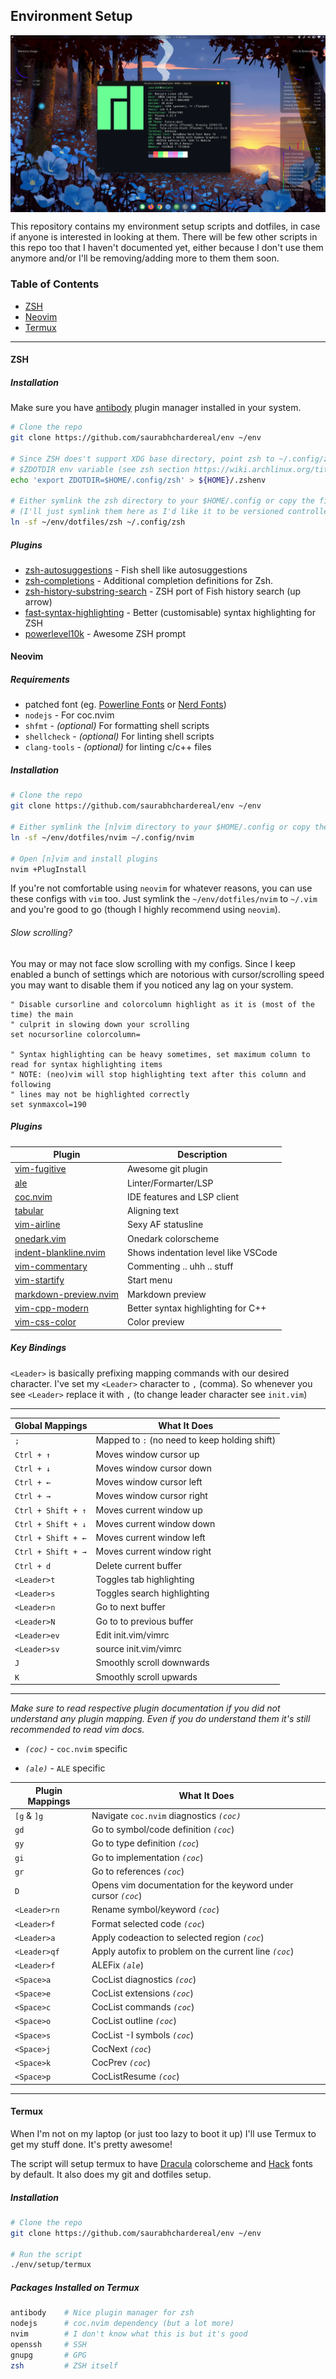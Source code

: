 ## Environment Setup
<img src="etc/current-setup.png" align="center">

This repository contains my environment setup scripts and dotfiles, in case if anyone is interested in looking at them. There will be few other scripts in this repo too that I haven't documented yet, either because I don't use them anymore and/or I'll be removing/adding more to them them soon.

### Table of Contents
- [ZSH](#ZSH)
- [Neovim](#Neovim)
- [Termux](#Termux)
---
#### ZSH
##### Installation
Make sure you have [antibody](https://github.com/getantibody/antibody) plugin manager installed in your system.
```bash
# Clone the repo
git clone https://github.com/saurabhchardereal/env ~/env

# Since ZSH does't support XDG base directory, point zsh to ~/.config/zsh using
# $ZDOTDIR env variable (see zsh section https://wiki.archlinux.org/title/XDG_Base_Directory#Hardcoded)
echo 'export ZDOTDIR=$HOME/.config/zsh' > ${HOME}/.zshenv

# Either symlink the zsh directory to your $HOME/.config or copy the file
# (I'll just symlink them here as I'd like it to be versioned controlled by git)
ln -sf ~/env/dotfiles/zsh ~/.config/zsh
```
##### Plugins
- [zsh-autosuggestions](https://github.com/zsh-users/zsh-autosuggestions) - Fish shell like autosuggestions
- [zsh-completions](https://github.com/zsh-users/zsh-completions) - Additional completion definitions for Zsh.
-  [zsh-history-substring-search](https://github.com/zsh-users/zsh-history-substring-search) - ZSH port of Fish history search (up arrow)
- [fast-syntax-highlighting](https://github.com/zdharma/fast-syntax-highlighting) - Better (customisable) syntax highlighting for ZSH
- [powerlevel10k](https://github.com/romkatv/powerlevel10k) - Awesome ZSH prompt

#### Neovim
##### Requirements
- patched font (eg. [Powerline Fonts](https://github.com/powerline/fonts) or [Nerd Fonts](https://github.com/ryanoasis/nerd-fonts/tree/master/patched-fonts))
- `nodejs` - For coc.nvim
- `shfmt` - _(optional)_ For formatting shell scripts
- `shellcheck` - _(optional)_ For linting shell scripts
- `clang-tools` - _(optional)_ for linting c/c++ files
##### Installation

```bash
# Clone the repo
git clone https://github.com/saurabhchardereal/env ~/env

# Either symlink the [n]vim directory to your $HOME/.config or copy the contents
ln -sf ~/env/dotfiles/nvim ~/.config/nvim

# Open [n]vim and install plugins
nvim +PlugInstall
```
If you're not comfortable using `neovim` for whatever reasons, you can use these configs with `vim` too. Just symlink the `~/env/dotfiles/nvim` to `~/.vim` and you're good to go (though I highly recommend using `neovim`).

###### Slow scrolling?
You may or may not face slow scrolling with my configs. Since I keep enabled a bunch of settings which are notorious with cursor/scrolling speed you may want to disable them if you noticed any lag on your system.

```vim
" Disable cursorline and colorcolumn highlight as it is (most of the time) the main
" culprit in slowing down your scrolling
set nocursorline colorcolumn=

" Syntax highlighting can be heavy sometimes, set maximum column to read for syntax highlighting items
" NOTE: (neo)vim will stop highlighting text after this column and following
" lines may not be highlighted correctly
set synmaxcol=190
```

##### Plugins
  Plugin| Description
-----------------------------------------------------|----------------
[vim-fugitive](https://github.com/tpope/vim-fugitive) | Awesome git plugin
[ale](https://github.com/dense-analysis/ale) | Linter/Formarter/LSP
[coc.nvim](https://github.com/neoclide/coc.nvim) | IDE features and LSP client
[tabular](https://github.com/godlygeek/tabular) | Aligning text
[vim-airline](https://github.com/vim-airline/vim-airline) | Sexy AF statusline
[onedark.vim](https://github.com/joshdick/onedark.vim) | Onedark colorscheme
[indent-blankline.nvim](https://github.com/lukas-reineke/indent-blankline.nvim) | Shows indentation level like VSCode
[vim-commentary](https://github.com/tpope/vim-commentary) | Commenting .. uhh .. stuff
[vim-startify](https://github.com/mhinz/vim-startify) | Start menu
[markdown-preview.nvim](https://github.com/iamcco/markdown-preview.nvim) | Markdown preview
[vim-cpp-modern](https://github.com/bfrg/vim-cpp-modern) | Better syntax highlighting for C++
[vim-css-color](https://github.com/ap/vim-css-color) | Color preview


##### Key Bindings
`<Leader>` is basically prefixing mapping commands with our desired character. I've set my `<Leader>` character to `,` (comma). So whenever you see `<Leader>` replace it with `,` (to change leader character see `init.vim`)

---
Global Mappings      | What It Does
-------------------- | -------------
`;`                  | Mapped to `:` (no need to keep holding shift)
`Ctrl + ↑`           | Moves window cursor up
`Ctrl + ↓`           | Moves window cursor down
`Ctrl + ←`           | Moves window cursor left
`Ctrl + →`           | Moves window cursor right
`Ctrl + Shift + ↑`   | Moves current window up
`Ctrl + Shift + ↓`   | Moves current window down
`Ctrl + Shift + ←`   | Moves current window left
`Ctrl + Shift + →`   | Moves current window right
`Ctrl + d`           | Delete current buffer
`<Leader>t`          | Toggles tab highlighting
`<Leader>s`          | Toggles search highlighting
`<Leader>n`          | Go to next buffer
`<Leader>N`          | Go to to previous buffer
`<Leader>ev`         | Edit init.vim/vimrc
`<Leader>sv`         | source init.vim/vimrc
`J`                  | Smoothly scroll downwards
`K`                  | Smoothly scroll upwards
---

_Make sure to read respective plugin documentation if you did not understand any plugin mapping. Even if you do understand them it's still recommended to read vim docs._

- _`(coc)`_ - `coc.nvim` specific

- _`(ale)`_ - `ALE` specific

Plugin Mappings  | What It Does
---------------- | -------------
`[g` & `]g`      | Navigate `coc.nvim` diagnostics _`(coc)`_
`gd`             | Go to symbol/code definition _`(coc`_)
`gy`             | Go to type definition _`(coc`_)
`gi`             | Go to implementation _`(coc`_)
`gr`             | Go to references _`(coc`_)
`D`              | Opens vim documentation for the keyword under cursor _`(coc`_)
`<Leader>rn`     | Rename symbol/keyword _`(coc`_)
`<Leader>f`      | Format selected code _`(coc`_)
`<Leader>a`      | Apply codeaction to selected region _`(coc`_)
`<Leader>qf`     | Apply autofix to problem on the current line _`(coc`_)
`<Leader>f`      | ALEFix _`(ale`_)
`<Space>a`       | CocList diagnostics _`(coc`_)
`<Space>e`       | CocList extensions _`(coc`_)
`<Space>c`       | CocList commands _`(coc`_)
`<Space>o`       | CocList outline _`(coc`_)
`<Space>s`       | CocList -I symbols _`(coc`_)
`<Space>j`       | CocNext _`(coc`_)
`<Space>k`       | CocPrev _`(coc`_)
`<Space>p`       | CocListResume _`(coc`_)
---
<!--
_Buffer-specific mapping will only work for specific buffers/filetype ... duh._
- _`(help)`_ - If the filetype is help

Buffer Mappings | What It Does
------------------------ | -------------
-->

#### Termux
When I'm not on my laptop (or just too lazy to boot it up) I'll use Termux to get my stuff done. It's pretty awesome!

The script will setup termux to have [Dracula](https://github.com/dracula) colorscheme and [Hack](https://github.com/source-foundry/Hack) fonts by default. It also does my git and dotfiles setup.
##### Installation
```bash
# Clone the repo
git clone https://github.com/saurabhchardereal/env ~/env

# Run the script
./env/setup/termux
```
##### Packages Installed on Termux
```bash
antibody    # Nice plugin manager for zsh
nodejs      # coc.nvim dependency (but a lot more)
nvim        # I don't know what this is but it's good
openssh     # SSH
gnupg       # GPG
zsh         # ZSH itself
```
